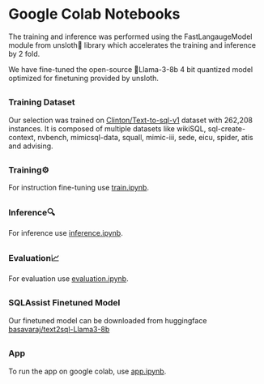 # Google Colab Notebooks

The training and inference was performed using the FastLangaugeModel module from unsloth🦥 library which accelerates the training and inference by 2 fold. 

We have fine-tuned the open-source 🦙Llama-3-8b 4 bit quantized model optimized for finetuning provided by unsloth.

##
### Training Dataset
Our selection was trained on [Clinton/Text-to-sql-v1](https://huggingface.co/datasets/Clinton/Text-to-sql-v1) dataset with 262,208 instances. It is composed of multiple datasets like wikiSQL, sql-create-context, nvbench, mimicsql-data, squall, mimic-iii, sede, eicu, spider, atis and advising. 

##
### Training⚙️
For instruction fine-tuning use [train.ipynb](SupriyaUpadhyaya/SQLAssist-Text2Sql-Translator/notebooks/train.ipynb). 

##
### Inference🔍 
For inference use [inference.ipynb](SupriyaUpadhyaya/SQLAssist-Text2Sql-Translator/notebooks/inference.ipynb). 

##
### Evaluation📈
For evaluation use [evaluation.ipynb](SupriyaUpadhyaya/SQLAssist-Text2Sql-Translator/notebooks/evaluation.ipynb). 

##
### SQLAssist Finetuned Model
Our finetuned model can be downloaded from huggingface [basavaraj/text2sql-Llama3-8b](https://huggingface.co/basavaraj/text2sql-Llama3-8b)

##
### App
To run the app on google colab, use [app.ipynb](SupriyaUpadhyaya/SQLAssist-Text2Sql-Translator/notebooks/app.ipynb). 
